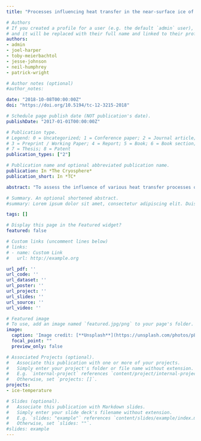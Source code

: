 ```yaml
---
title: "Processes influencing heat transfer in the near-surface ice of Greenland's ablation zone"

# Authors
# If you created a profile for a user (e.g. the default `admin` user), write the username (folder name) here 
# and it will be replaced with their full name and linked to their profile.
authors:
- admin
- joel-harper
- toby-meierbachtol
- jesse-johnson
- neil-humphrey
- patrick-wright

# Author notes (optional)
#author_notes:

date: "2018-10-08T00:00:00Z"
doi: "https://doi.org/10.5194/tc-12-3215-2018"

# Schedule page publish date (NOT publication's date).
publishDate: "2017-01-01T00:00:00Z"

# Publication type.
# Legend: 0 = Uncategorized; 1 = Conference paper; 2 = Journal article;
# 3 = Preprint / Working Paper; 4 = Report; 5 = Book; 6 = Book section;
# 7 = Thesis; 8 = Patent
publication_types: ["2"]

# Publication name and optional abbreviated publication name.
publication: In *The Cryosphere*
publication_short: In *TC*

abstract: "To assess the influence of various heat transfer processes on the thermal structure of near-surface ice in Greenland's ablation zone, we compare in situ measurements with thermal modeling experiments. A total of seven temperature strings were installed at three different field sites, each with between 17 and 32 sensors and extending up to 21 m below the ice surface. In one string, temperatures were measured every 30 min, and the record is continuous for more than 3 years. We use these measured ice temperatures to constrain our modeling experiments, focusing on four isolated processes and assessing the relative importance of each for the near-surface ice temperature: (1) the moving boundary of an ablating surface, (2) thermal insulation by snow, (3) radiative energy input, and (4) subsurface ice temperature gradients below the seasonally active near-surface layer. In addition to these four processes, transient heating events were observed in two of the temperature strings. Despite no observations of meltwater pathways to the subsurface, these heating events are likely the refreezing of liquid water below 5–10 m of cold ice. Together with subsurface refreezing, the five heat transfer mechanisms presented here account for measured differences of up to 3 ∘C between the mean annual air temperature and the ice temperature at the depth where annual temperature variability is dissipated. Thus, in Greenland's ablation zone, the mean annual air temperature is not a reliable predictor of the near-surface ice temperature, as is commonly assumed."

# Summary. An optional shortened abstract.
#summary: Lorem ipsum dolor sit amet, consectetur adipiscing elit. Duis posuere tellus ac convallis placerat. Proin tincidunt magna sed ex sollicitudin condimentum.

tags: []

# Display this page in the Featured widget?
featured: false

# Custom links (uncomment lines below)
# links:
# - name: Custom Link
#   url: http://example.org

url_pdf: ''
url_code: ''
url_dataset: ''
url_poster: ''
url_project: ''
url_slides: ''
url_source: ''
url_video: ''

# Featured image
# To use, add an image named `featured.jpg/png` to your page's folder. 
image:
  caption: 'Image credit: [**Unsplash**](https://unsplash.com/photos/pLCdAaMFLTE)'
  focal_point: ""
  preview_only: false

# Associated Projects (optional).
#   Associate this publication with one or more of your projects.
#   Simply enter your project's folder or file name without extension.
#   E.g. `internal-project` references `content/project/internal-project/index.md`.
#   Otherwise, set `projects: []`.
projects:
- ice-temperature

# Slides (optional).
#   Associate this publication with Markdown slides.
#   Simply enter your slide deck's filename without extension.
#   E.g. `slides: "example"` references `content/slides/example/index.md`.
#   Otherwise, set `slides: ""`.
#slides: example
---
```

